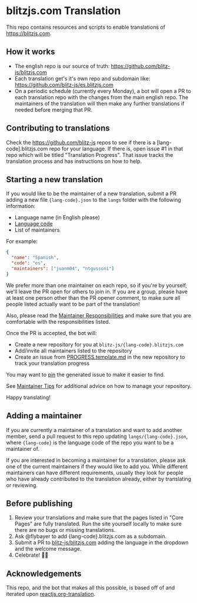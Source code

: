 # blitzjs.com Translation

This repo contains resources and scripts to enable translations of https://blitzjs.com.

## How it works

- The english repo is our source of truth: https://github.com/blitz-js/blitzjs.com
- Each translation get's it's own repo and subdomain like: https://github.com/blitz-js/es.blitzjs.com
- On a periodic schedule (currently every Monday), a bot will open a PR to each translation repo with the changes from the main english repo. The maintainers of the translation will then make any further translations if needed before merging that PR.

## Contributing to translations

Check the https://github.com/blitz-js repos to see if there is a [lang-code].blitzjs.com repo for your language. If there is, open issue #1 in that repo which will be titled "Translation Progress". That issue tracks the translation process and has instructions on how to help.

## Starting a new translation

If you would like to be the maintainer of a new translation, submit a PR adding a new file `{lang-code}.json`
to the `langs` folder with the following information:

- Language name (in English please)
- [Language code](https://en.wikipedia.org/wiki/List_of_ISO_639-1_codes)
- List of maintainers

For example:

```json
{
  "name": "Spanish",
  "code": "es",
  "maintainers": ["juanm04", "ntgussoni"]
}
```

We prefer more than one maintainer on each repo, so if you're by yourself, we'll leave the PR open for others to join in. If you are a group, please have at least one person other than the PR opener comment, to make sure all people listed actually want to be part of the translation!

Also, please read the [Maintainer Responsibilities](/docs/maintainer-guide.md#maintainer-responsibilities) and make sure that you are comfortable with the responsibilities listed.

Once the PR is accepted, the bot will:

- Create a new repository for you at `blitz-js/{lang-code}.blitzjs.com`
- Add/invite all maintainers listed to the repository
- Create an issue from [PROGRESS.template.md](/docs/PROGRESS.template.md) in the new repository to track your translation progress

You may want to [pin](https://help.github.com/articles/pinning-an-issue-to-your-repository/) the generated issue to make it easier to find.

See [Maintainer Tips](/docs/maintainer-guide.md/#tips) for additional advice on how to manage your repository.

Happy translating!

## Adding a maintainer

If you are currently a maintainer of a translation and want to add another member, send a pull request to this repo updating `langs/{lang-code}.json`, where `{lang-code}` is the language code of the repo you want to be a maintainer of.

If you are interested in becoming a maintainer for a translation, please ask one of the current maintainers if they would like to add you. While different maintainers can have different requirements, usually they look for people who have already contributed to the translation already, either by translating or reviewing.

## Before publishing

1. Review your translations and make sure that the pages listed in "Core Pages" are fully translated. Run the site yourself locally to make sure there are no bugs or missing translations.
2. Ask @flybayer to add {lang-code}.blitzjs.com as a subdomain.
3. Submit a PR to [blitz-js/blitzjs.com](https://github.com/blitz-js/blitzjs.com) adding the language in the dropdown and the welcome message.
4. Celebrate! 🎉🌐

## Acknowledgements

This repo, and the bot that makes all this possible, is based off of and iterated upon [reactjs.org-translation](https://github.com/reactjs.org/reactjs.org-translation).
